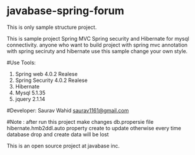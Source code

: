 # javabase-spring-forum
This is only sample structure project.

This is sample project Spring MVC Spring security and  Hibernate for mysql connectivity.
anyone who want to build project with spring mvc annotation with spring seciruty and hibernate
use this sample change your own style.
	
#Use Tools:
  1. Spring web 4.0.2 Realese
  2. Spring Security 4.0.2 Realese
  3. Hibernate 
  5. Mysql 5.1.35
  6. jquery 2.1.14
  
#Developer: 
  Saurav Wahid <saurav1161@gmail.com>
  
#Note : after run this project make changes db.propersie file hibernate.hmb2ddl.auto property create to update
otherwise every time database drop and create data will be lost

This is an open source project at javabase inc.
